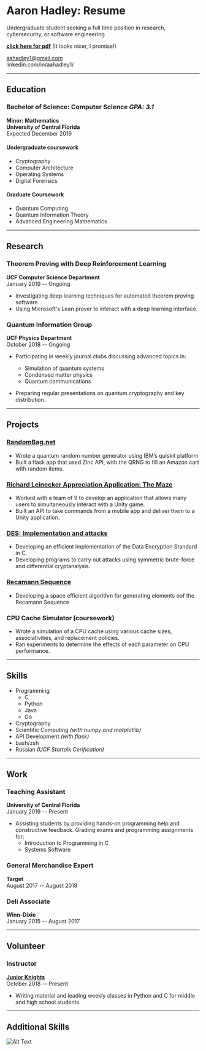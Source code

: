 # Aaron Hadley: Resume
Undergraduate student seeking a full time position in research, cybersecurity, or software engineering

[**click here for pdf**](https://github.com/aahadley/resume/blob/master/pdf/resume_Aaron_Hadley.pdf) (It looks nicer, I promise!)

aahadley1@gmail.com  
linkedin.com/in/aahadley1/    

---

## Education
### Bachelor of Science: Computer Science  *GPA: 3.1*
**Minor: Mathematics**  
**University of Central Florida**  
Expected December 2019
  
#### Undergraduate coursework
* Cryptography
* Computer Architecture
* Operating Systems
* Digital Forensics

#### Graduate Coursework
* Quantum Computing
* Quantum Information Theory
* Advanced Engineering Mathematics

---

## Research
### Theorem Proving with Deep Reinforcement Learning  
**UCF Computer Science Department**  
January 2019 -- Ongoing  
  
* Investigating deep learning techniques for automated theorem proving software.
* Using Microsoft's Lean prover to interact with a deep learning interface.

### Quantum Information Group
**UCF Physics Department**   
October 2018 -- Ongoing  

* Participating in weekly journal clubs discussing advanced topics in:
  * Simulation of quantum systems
  * Condensed matter physics
  * Quantum communications
  
* Preparing regular presentations on quantum cryptography and key distribution.

---

## Projects
### [RandomBag.net](https://github.com/aahadley/random-bag)
* Wrote a quantum random number generator using IBM’s quiskit platform
* Built a flask app that used Zinc API, with the QRNG to fill an Amazon cart with random items.

### [Richard Leinecker Appreciation Application: The Maze](https://github.com/aahadley/richard-leinecker-appreciation-application-the-maze-the-repository) 
* Worked with a team of 9 to develop an application that allows many users to simultaneously interact with a Unity game.
* Built an API to take commands from a mobile app and deliver them to a Unity application.

### [DES: Implementation and attacks](https://github.com/aahadley/DES)
* Developing an efficient implementation of the Data Encryption Standard in C.
* Developing programs to carry out attacks using symmetric brute-force and differential cryptanalysis.


### [Recamann Sequence](https://github.com/aahadley/Recaman-Sequence)
* Developing a space efficient algorithm for generating elements oof the Recamann Sequence  

### CPU Cache Simulator (coursework)  
* Wrote a simulation of a CPU cache using various cache sizes, associativities, and replacement policies.
* Ran experiments to determine the effects of each parameter on CPU performance.

---

## Skills
* Programming
  * C
  * Python
  * Java
  * Go
* Cryptography
* Scientific Computing *(with numpy and matplotlib)*
* API Development *(with flask)*
* bash/zsh
* Russian *(UCF Startalk Cerification)*

---

## Work
### Teaching Assistant
**University of Central Florida**  
January 2019 -- Present

* Assisting students by providing hands-on programming help and constructive feedback. Grading exams and programming assignments for:
  * Introduction to Programming in C
  * Systems Software

### General Merchandise Expert
**Target**  
August 2017 -- August 2018

### Deli Associate 
**Winn-Dixie**  
January 2015 -- August 2017

---

## Volunteer
### Instructor
**[Junior Knights](https://github.com/aahadley/Junior-Knights)**   
October 2018 -- Present  

* Writing material and leading weekly classes in Python and C for middle and high school students.  

---  

## Additional Skills  

![Alt Text](https://media.giphy.com/media/l4FGvhfJ6i0yk62xG/giphy.gif)  
